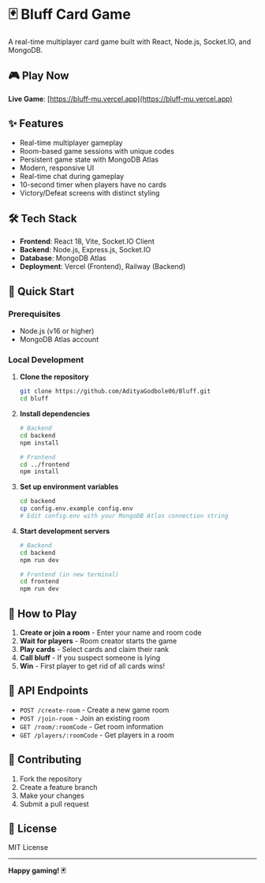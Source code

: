 # 🃏 Bluff Card Game

A real-time multiplayer card game built with React, Node.js, Socket.IO, and MongoDB.

## 🎮 Play Now

**Live Game**: [https://bluff-mu.vercel.app](https://bluff-mu.vercel.app)

## ✨ Features

- Real-time multiplayer gameplay
- Room-based game sessions with unique codes
- Persistent game state with MongoDB Atlas
- Modern, responsive UI
- Real-time chat during gameplay
- 10-second timer when players have no cards
- Victory/Defeat screens with distinct styling

## 🛠️ Tech Stack

- **Frontend**: React 18, Vite, Socket.IO Client
- **Backend**: Node.js, Express.js, Socket.IO
- **Database**: MongoDB Atlas
- **Deployment**: Vercel (Frontend), Railway (Backend)

## 🚀 Quick Start

### Prerequisites
- Node.js (v16 or higher)
- MongoDB Atlas account

### Local Development

1. **Clone the repository**
   ```bash
   git clone https://github.com/AdityaGodbole06/Bluff.git
   cd bluff
   ```

2. **Install dependencies**
   ```bash
   # Backend
   cd backend
   npm install
   
   # Frontend
   cd ../frontend
   npm install
   ```

3. **Set up environment variables**
   ```bash
   cd backend
   cp config.env.example config.env
   # Edit config.env with your MongoDB Atlas connection string
   ```

4. **Start development servers**
   ```bash
   # Backend
   cd backend
   npm run dev
   
   # Frontend (in new terminal)
   cd frontend
   npm run dev
   ```

## 🎯 How to Play

1. **Create or join a room** - Enter your name and room code
2. **Wait for players** - Room creator starts the game
3. **Play cards** - Select cards and claim their rank
4. **Call bluff** - If you suspect someone is lying
5. **Win** - First player to get rid of all cards wins!

## 📡 API Endpoints

- `POST /create-room` - Create a new game room
- `POST /join-room` - Join an existing room
- `GET /room/:roomCode` - Get room information
- `GET /players/:roomCode` - Get players in a room

## 🤝 Contributing

1. Fork the repository
2. Create a feature branch
3. Make your changes
4. Submit a pull request

## 📄 License

MIT License

---

**Happy gaming! 🃏**
